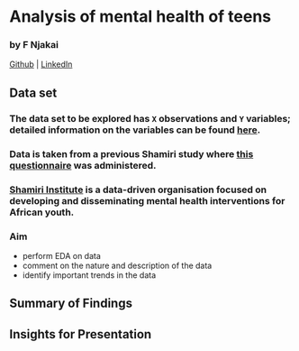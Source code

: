 # Analysis of mental health of teens

### by F Njakai

[Github](https://www.github.com/brk-a) | [LinkedIn](https://www.linkedin.com/in/fnjakai)

## Data set

### The data set to be explored has `X` observations and `Y` variables; detailed information on the variables can be found [here](./variables.md).

### Data is taken from a previous Shamiri study where [this questionnaire](https://osf.io/8ga2z) was administered.

### [Shamiri Institute](https://www.shamiri.institute/) is a data-driven organisation focused on developing and disseminating mental health interventions for African youth. 

### Aim

* perform EDA on data
* comment on the nature and description of the data
* identify important trends in the data

## Summary of Findings

## Insights for Presentation
